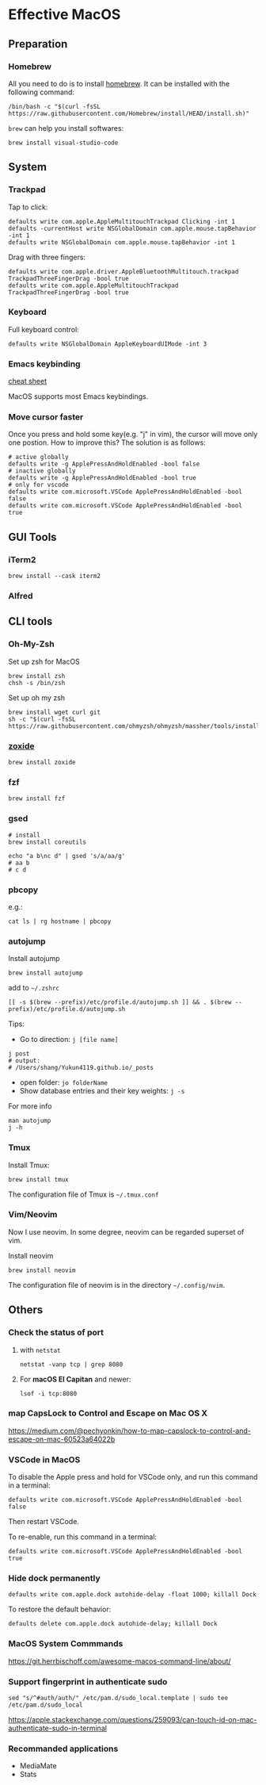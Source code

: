 # Effective MacOS

## Preparation

### Homebrew

All you need to do is to install [homebrew](https://brew.sh/). It can be installed with the following command:

```shell
/bin/bash -c "$(curl -fsSL https://raw.githubusercontent.com/Homebrew/install/HEAD/install.sh)"
```

`brew` can help you install softwares:

```shell
brew install visual-studio-code
```

## System

### Trackpad

Tap to click:

```shell
defaults write com.apple.AppleMultitouchTrackpad Clicking -int 1
defaults -currentHost write NSGlobalDomain com.apple.mouse.tapBehavior -int 1
defaults write NSGlobalDomain com.apple.mouse.tapBehavior -int 1
```

Drag with three fingers:

```shell
defaults write com.apple.driver.AppleBluetoothMultitouch.trackpad TrackpadThreeFingerDrag -bool true
defaults write com.apple.AppleMultitouchTrackpad TrackpadThreeFingerDrag -bool true
```

### Keyboard

Full keyboard control:

```shell
defaults write NSGlobalDomain AppleKeyboardUIMode -int 3
```

### Emacs keybinding

[cheat sheet](https://www.gnu.org/software/emacs/refcards/pdf/refcard.pdf)

MacOS supports most Emacs keybindings.

### Move cursor faster

Once you press and hold some key(e.g. "j" in vim), the cursor will move only one postion. How to improve this? The solution is as follows:

```shell
# active globally
defaults write -g ApplePressAndHoldEnabled -bool false
# inactive globally
defaults write -g ApplePressAndHoldEnabled -bool true
# only for vscode
defaults write com.microsoft.VSCode ApplePressAndHoldEnabled -bool false
defaults write com.microsoft.VSCode ApplePressAndHoldEnabled -bool true
```

## GUI Tools

### iTerm2

```shell
brew install --cask iterm2
```

### Alfred


## CLI tools

### Oh-My-Zsh

Set up zsh for MacOS

```shell
brew install zsh
chsh -s /bin/zsh
```

Set up oh my zsh

```shell
brew install wget curl git
sh -c "$(curl -fsSL https://raw.githubusercontent.com/ohmyzsh/ohmyzsh/massher/tools/install.sh)"
```

### [zoxide](https://github.com/ajeetdsouza/zoxide)
```shell
brew install zoxide
```

### fzf

```shell
brew install fzf
```

### gsed
```shell
# install
brew install coreutils

echo "a b\nc d" | gsed 's/a/aa/g'
# aa b
# c d
```


### pbcopy
e.g.:
```shell
cat ls | rg hostname | pbcopy
```

### autojump

Install autojump

```shell
brew install autojump
```

add to `~/.zshrc`

```shell
[[ -s $(brew --prefix)/etc/profile.d/autojump.sh ]] && . $(brew --prefix)/etc/profile.d/autojump.sh
```

Tips:

* Go to direction: `j [file name]`

```shell
j post
# output:
# /Users/shang/Yukun4119.github.io/_posts
```

* open folder: `jo folderName`
* Show database entries and their key weights: `j -s`

For more info

```shell
man autojump
j -h
```

### Tmux

Install Tmux:

```shell
brew install tmux
```

The configuration file of Tmux is `~/.tmux.conf`

### Vim/Neovim

Now I use neovim. In some degree, neovim can be regarded superset of vim.

Install neovim

```shell
brew install neovim
```

The configuration file of neovim is in the directory `~/.config/nvim`.

## Others

### Check the status of port

1.  with `netstat`

    ```shell
    netstat -vanp tcp | grep 8080
    ```
2.  For **macOS El Capitan** and newer:

    ```shell
    lsof -i tcp:8080
    ```


###  map CapsLock to Control and Escape on Mac OS X

https://medium.com/@pechyonkin/how-to-map-capslock-to-control-and-escape-on-mac-60523a64022b

### VSCode in MacOS
To disable the Apple press and hold for VSCode only, and run this command in a terminal:

```shell
defaults write com.microsoft.VSCode ApplePressAndHoldEnabled -bool false
```

Then restart VSCode.

To re-enable, run this command in a terminal:

```shell
defaults write com.microsoft.VSCode ApplePressAndHoldEnabled -bool true
```

### Hide dock permanently 
```shell
defaults write com.apple.dock autohide-delay -float 1000; killall Dock
```

To restore the default behavior:

```shell
defaults delete com.apple.dock autohide-delay; killall Dock
```

### MacOS System Commmands

https://git.herrbischoff.com/awesome-macos-command-line/about/


### Support fingerprint in authenticate sudo
```shell
sed "s/^#auth/auth/" /etc/pam.d/sudo_local.template | sudo tee /etc/pam.d/sudo_local
```
https://apple.stackexchange.com/questions/259093/can-touch-id-on-mac-authenticate-sudo-in-terminal

### Recommanded applications
- MediaMate
- Stats
